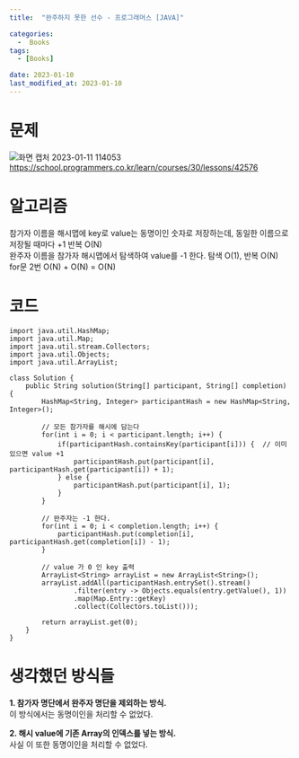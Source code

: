 ```yaml
---
title:  "완주하지 못한 선수 - 프로그래머스 [JAVA]"

categories:
  -  Books
tags:
  - [Books]

date: 2023-01-10
last_modified_at: 2023-01-10
---
```

# 문제
![화면 캡처 2023-01-11 114053](https://user-images.githubusercontent.com/86303312/211705614-d08fc74e-329a-461e-9f09-273cc4efb81a.png)
https://school.programmers.co.kr/learn/courses/30/lessons/42576

# 알고리즘
참가자 이름을 해시맵에 key로 value는 동명이인 숫자로 저장하는데, 동일한 이름으로 저장될 때마다 +1 반복 O(N)  
완주자 이름을 참가자 해시맵에서 탐색하여 value를 -1 한다. 탐색 O(1), 반복 O(N)  
for문 2번 O(N) + O(N) = O(N)

# 코드

```
import java.util.HashMap;
import java.util.Map;
import java.util.stream.Collectors;
import java.util.Objects;
import java.util.ArrayList;

class Solution {
    public String solution(String[] participant, String[] completion) {
        HashMap<String, Integer> participantHash = new HashMap<String, Integer>();
        
        // 모든 참가자를 해시에 담는다
        for(int i = 0; i < participant.length; i++) {
            if(participantHash.containsKey(participant[i])) {  // 이미 있으면 value +1
                participantHash.put(participant[i], participantHash.get(participant[i]) + 1);
            } else {
                participantHash.put(participant[i], 1);
            }
        }
        
        // 완주자는 -1 한다.
        for(int i = 0; i < completion.length; i++) {
            participantHash.put(completion[i], participantHash.get(completion[i]) - 1);
        }
        
        // value 가 0 인 key 출력
        ArrayList<String> arrayList = new ArrayList<String>();
        arrayList.addAll(participantHash.entrySet().stream()
                .filter(entry -> Objects.equals(entry.getValue(), 1))
                .map(Map.Entry::getKey)
                .collect(Collectors.toList()));

        return arrayList.get(0);
    }
}
```

# 생각했던 방식들
**1. 참가자 명단에서 완주자 명단을 제외하는 방식.**  
이 방식에서는 동명이인을 처리할 수 없었다. 

**2. 해시 value에 기존 Array의 인덱스를 넣는 방식.**  
사실 이 또한 동명이인을 처리할 수 없었다. 
